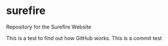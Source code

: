 # surefire
Repository for the Surefire Website

This is a test to find out how GitHub works.
This is a commit test
